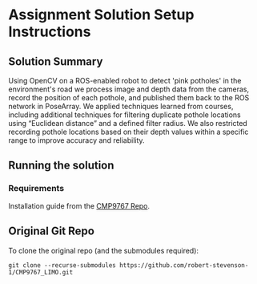 # Assignment Solution Setup Instructions

## Solution Summary

Using OpenCV on a ROS-enabled robot to detect 'pink potholes' in the environment's road we process image and depth data from the cameras, record the position of each pothole, and published them back to the ROS network in PoseArray.
We applied techniques learned from courses, including additional techniques for filtering duplicate pothole locations using “Euclidean distance” and a defined filter radius.
We also restricted recording pothole locations based on their depth values within a specific range to improve accuracy and reliability.

## Running the solution

### Requirements

Installation guide from the [CMP9767 Repo](https://github.com/LCAS/CMP9767_LIMO/wiki/Simulator-Setup#native).


## Original Git Repo

To clone the original repo (and the submodules required):

```text
git clone --recurse-submodules https://github.com/robert-stevenson-1/CMP9767_LIMO.git
```